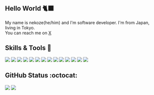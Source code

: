 ## Hello World :black_cat:
My name is nekoze(he/him) and I'm software developer. I'm from Japan, living in Tokyo.<br>
You can reach me on [X](https://twitter.com/nekoze_da)

## Skills & Tools :paw_prints:

![](https://img.shields.io/static/v1?label=Keyboard&message=Keychron%20Q1&style=flat&logo=steelseries&logoColor=white&color=248A7E)
![](https://img.shields.io/static/v1?label=Mouse&message=MX%20Master%203S&style=flat&logo=logitech&logoColor=white&color=248A7E)
![](https://img.shields.io/static/v1?label=OS&message=macOS&style=flat&logo=apple&logoColor=white&color=248A7E)
![](https://img.shields.io/static/v1?label=Editor&message=IntelliJ%20IDEA&logo=intellij-idea&logoColor=white&color=248A7E)
![](https://img.shields.io/static/v1?label=Language&message=HTML/CSS/JavaScript&style=flat&logo=html5&logoColor=white&color=248A7E)
![](https://img.shields.io/static/v1?label=Language&message=TypeScript&style=flat&logo=typescript&logoColor=white&color=248A7E)
![](https://img.shields.io/static/v1?label=Language&message=Ruby&style=flat&logo=ruby&logoColor=white&color=248A7E)
![](https://img.shields.io/static/v1?label=Language&message=Go&style=flat&logo=go&logoColor=white&color=248A7E)
![](https://img.shields.io/static/v1?label=Code&message=Node.js&style=flat&logo=nodedotjs&logoColor=white&color=248A7E)
![](https://img.shields.io/static/v1?label=Code&message=Vue&style=flat&logo=vue.js&logoColor=white&color=248A7E)
![](https://img.shields.io/static/v1?label=Code&message=React&style=flat&logo=react&logoColor=white&color=248A7E)
![](https://img.shields.io/static/v1?label=Tools&message=Docker&style=flat&logo=docker&logoColor=white&color=248A7E)
![](https://img.shields.io/static/v1?label=Cloud&message=AWS&style=flat&logo=amazon%20aws&logoColor=white&color=248A7E)
![](https://img.shields.io/static/v1?label=Cloud&message=GCP&style=flat&logo=Google%20Cloud&logoColor=white&color=248A7E)


## GitHub Status :octocat:

<img align="center" src="https://github-readme-stats-xi-plum-88.vercel.app/api?username=nekoze1210&show_icons=true&theme=highcontrast&title_color=248A7E&icon_color=5B623C&bg_color=22272E&count_private=true&hide_border=true&hide_title=true"> <img align="center" src="https://github-readme-stats.vercel.app/api/top-langs/?username=nekoze1210&show_icons=true&theme=highcontrast&title_color=248A7E&icon_color=5B623C&bg_color=22272E&count_private=true&hide_border=truel&layout=compact&hide_title=true">
